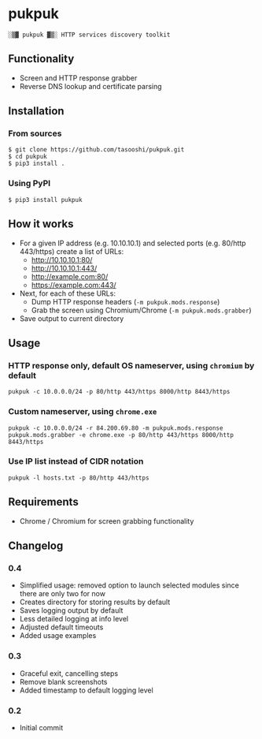 # pukpuk

    ░▒▓ pukpuk ▓▒░ HTTP services discovery toolkit

## Functionality

* Screen and HTTP response grabber
* Reverse DNS lookup and certificate parsing

## Installation

### From sources

    $ git clone https://github.com/tasooshi/pukpuk.git
    $ cd pukpuk
    $ pip3 install .

### Using PyPI

    $ pip3 install pukpuk

## How it works

* For a given IP address (e.g. 10.10.10.1) and selected ports (e.g. 80/http 443/https) create a list of URLs:
    * http://10.10.10.1:80/
    * http://10.10.10.1:443/
    * http://example.com:80/
    * https://example.com:443/
* Next, for each of these URLs:
    * Dump HTTP response headers (`-m pukpuk.mods.response`)
    * Grab the screen using Chromium/Chrome (`-m pukpuk.mods.grabber`)
* Save output to current directory

## Usage

### HTTP response only, default OS nameserver, using `chromium` by default

    pukpuk -c 10.0.0.0/24 -p 80/http 443/https 8000/http 8443/https

### Custom nameserver, using `chrome.exe`

    pukpuk -c 10.0.0.0/24 -r 84.200.69.80 -m pukpuk.mods.response pukpuk.mods.grabber -e chrome.exe -p 80/http 443/https 8000/http 8443/https

### Use IP list instead of CIDR notation

    pukpuk -l hosts.txt -p 80/http 443/https

## Requirements

* Chrome / Chromium for screen grabbing functionality

## Changelog

### 0.4

* Simplified usage: removed option to launch selected modules since there are only two for now
* Creates directory for storing results by default
* Saves logging output by default
* Less detailed logging at info level
* Adjusted default timeouts
* Added usage examples

### 0.3

* Graceful exit, cancelling steps
* Remove blank screenshots
* Added timestamp to default logging level

### 0.2

* Initial commit